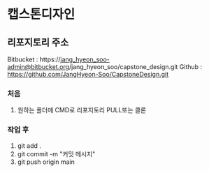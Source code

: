 # 캡스톤디자인

## 리포지토리 주소
Bitbucket : https://jang_hyeon_soo-admin@bitbucket.org/jang_hyeon_soo/capstone_design.git
Github : https://github.com/JangHyeon-Soo/CapstoneDesign.git

### 처음
1. 원하는 폴더에 CMD로 리포지토리 PULL또는 클론

### 작업 후
1. git add .
2. git commit -m "커밋 메시지"
3. git push origin main 

